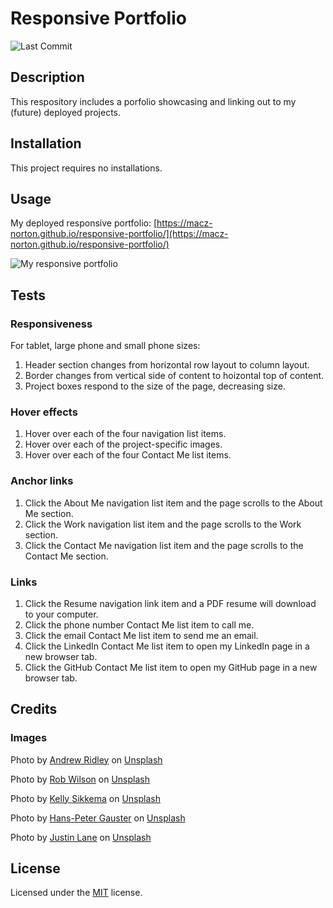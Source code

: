 # Responsive Portfolio

![Last Commit](https://img.shields.io/github/last-commit/macz-norton/semantic-accessibility-webpage-refactor)

## Description

This respository includes a porfolio showcasing and linking out to my (future) deployed projects.

## Installation

This project requires no installations. 

## Usage

My deployed responsive portfolio: [https://macz-norton.github.io/responsive-portfolio/](https://macz-norton.github.io/responsive-portfolio/)

![My responsive portfolio](https://user-images.githubusercontent.com/71162422/96356935-0936c080-10aa-11eb-93c5-560637ccaebe.png)

## Tests

### Responsiveness
For tablet, large phone and small phone sizes:
1. Header section changes from horizontal row layout to column layout.
2. Border changes from vertical side of content to hoizontal top of content.
2. Project boxes respond to the size of the page, decreasing size.

### Hover effects
1. Hover over each of the four navigation list items.
2. Hover over each of the project-specific images.
3. Hover over each of the four Contact Me list items.

### Anchor links
1. Click the About Me navigation list item and the page scrolls to the About Me section.
2. Click the Work navigation list item and the page scrolls to the Work section.
3. Click the Contact Me navigation list item and the page scrolls to the Contact Me section.

### Links
1. Click the Resume navigation link item and a PDF resume will download to your computer.
2. Click the phone number Contact Me list item to call me.
3. Click the email Contact Me list item to send me an email.
4. Click the LinkedIn Contact Me list item to open my LinkedIn page in a new browser tab.
5. Click the GitHub Contact Me list item to open my GitHub page in a new browser tab.

## Credits

### Images
<span>Photo by <a href="https://unsplash.com/@aridley88?utm_source=unsplash&amp;utm_medium=referral&amp;utm_content=creditCopyText">Andrew Ridley</a> on <a href="https://unsplash.com/s/photos/pattern?utm_source=unsplash&amp;utm_medium=referral&amp;utm_content=creditCopyText">Unsplash</a></span>

<span>Photo by <a href="https://unsplash.com/@ventanamedia?utm_source=unsplash&amp;utm_medium=referral&amp;utm_content=creditCopyText">Rob Wilson</a> on <a href="https://unsplash.com/s/photos/running-shoes?utm_source=unsplash&amp;utm_medium=referral&amp;utm_content=creditCopyText">Unsplash</a></span>

<span>Photo by <a href="https://unsplash.com/@kellysikkema?utm_source=unsplash&amp;utm_medium=referral&amp;utm_content=creditCopyText">Kelly Sikkema</a> on <a href="https://unsplash.com/s/photos/calculator?utm_source=unsplash&amp;utm_medium=referral&amp;utm_content=creditCopyText">Unsplash</a></span>

<span>Photo by <a href="https://unsplash.com/@sloppyperfectionist?utm_source=unsplash&amp;utm_medium=referral&amp;utm_content=creditCopyText">Hans-Peter Gauster</a> on <a href="https://unsplash.com/s/photos/puzzles?utm_source=unsplash&amp;utm_medium=referral&amp;utm_content=creditCopyText">Unsplash</a></span>

<span>Photo by <a href="https://unsplash.com/@jlane56?utm_source=unsplash&amp;utm_medium=referral&amp;utm_content=creditCopyText">Justin Lane</a> on <a href="https://unsplash.com/s/photos/led?utm_source=unsplash&amp;utm_medium=referral&amp;utm_content=creditCopyText">Unsplash</a></span>

## License

Licensed under the [MIT](LICENSE.txt) license.